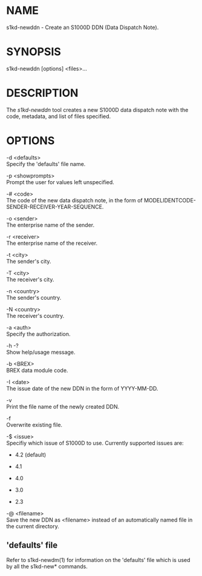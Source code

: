 NAME
====

s1kd-newddn - Create an S1000D DDN (Data Dispatch Note).

SYNOPSIS
========

s1kd-newddn \[options\] &lt;files&gt;...

DESCRIPTION
===========

The *s1kd-newddn* tool creates a new S1000D data dispatch note with the code, metadata, and list of files specified.

OPTIONS
=======

-d &lt;defaults&gt;  
Specify the 'defaults' file name.

-p &lt;showprompts&gt;  
Prompt the user for values left unspecified.

-\# &lt;code&gt;  
The code of the new data dispatch note, in the form of MODELIDENTCODE-SENDER-RECEIVER-YEAR-SEQUENCE.

-o &lt;sender&gt;  
The enterprise name of the sender.

-r &lt;receiver&gt;  
The enterprise name of the receiver.

-t &lt;city&gt;  
The sender's city.

-T &lt;city&gt;  
The receiver's city.

-n &lt;country&gt;  
The sender's country.

-N &lt;country&gt;  
The receiver's country.

-a &lt;auth&gt;  
Specify the authorization.

-h -?  
Show help/usage message.

-b &lt;BREX&gt;  
BREX data module code.

-I &lt;date&gt;  
The issue date of the new DDN in the form of YYYY-MM-DD.

-v  
Print the file name of the newly created DDN.

-f  
Overwrite existing file.

-$ &lt;issue&gt;  
Specifiy which issue of S1000D to use. Currently supported issues are:

-   4.2 (default)

-   4.1

-   4.0

-   3.0

-   2.3

-@ &lt;filename&gt;  
Save the new DDN as &lt;filename&gt; instead of an automatically named file in the current directory.

'defaults' file
---------------

Refer to s1kd-newdm(1) for information on the 'defaults' file which is used by all the s1kd-new\* commands.
